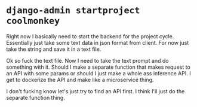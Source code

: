 # `django-admin startproject coolmonkey`

Right now I basically need to start the backend for the project cycle. Essentially just take some text data in json format from client. 
For now just take the string and save it in a text file.

Ok so fuck the text file. Now I need to take the text prompt and do something with it. 
Should I make a separate function that makes request to an API with some params or should I just make a whole ass inference API.
I get to dockerize the API and make like a microservice thing.

I don't fucking know let's just try to find an API first. I think I'll just do the separate function thing.
